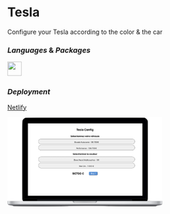 # Tesla

Configure your Tesla according to the color & the car

### _Languages_ & _Packages_

<img height="32" width="32" src="https://cdn.jsdelivr.net/npm/simple-icons@v3/icons/react.svg" />

### _Deployment_

[Netlify](https://configurer-votre-tesla.netlify.app)

  <img src="./src/assets/Tesla.png" width="350" alt="Tesla">
